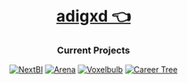 <div align=center>

# [adigxd 👈](https://github.com/adigxd)

### Current Projects

[![NextBI](https://img.shields.io/badge/NextBI-202020?style=for-the-badge&logo=react)](https://github.com/adigxd/NextBI)
[![Arena](https://img.shields.io/badge/Arena-4080C0?style=for-the-badge&logo=unity)](https://github.com/adigxd/Arena)
[![Voxelbulb](https://img.shields.io/badge/Voxelbulb-C0E000?style=for-the-badge&logo=opengl)](https://github.com/adigxd/Voxelbulb)
[![Career Tree](https://img.shields.io/badge/Career_Tree-40A0E0?style=for-the-badge&logo=openai)](https://github.com/adigxd/CareerTree-py)
